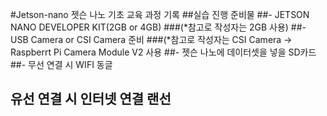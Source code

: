 #Jetson-nano 젯슨 나노 기초 교육 과정 기록
##실습 진행 준비물
##- JETSON NANO DEVELOPER KIT(2GB or 4GB)
###(*참고로 작성자는 2GB 사용)
##- USB Camera or CSI Camera 준비
###(*참고로 작성자는 CSI Camera → Raspberrt Pi Camera Module V2 사용
##- 젯슨 나노에 데이터셋을 넣을 SD카드
##- 무선 연결 시 WIFI 동글
##  유선 연결 시 인터넷 연결 랜선
